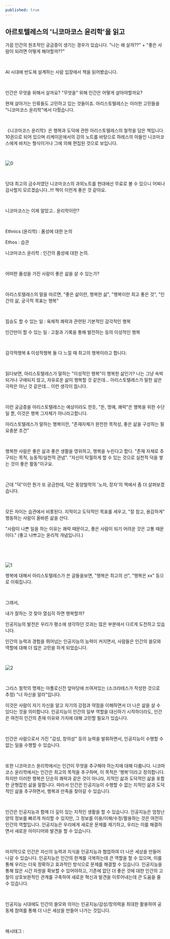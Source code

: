 ```yaml
---
published: true
---
```

## 아르토텔레스의 '니코마코스 윤리학'을 읽고

가끔 인간의 원초적인 궁금증이 생기는 경우가 있습니다. "나는 왜 살까??" + "좋은 사람이 되려면 어떻게 해야할까??"

​

AI 시대에 반도체 설계하는 사람 입장에서 책을 읽어봤습니다.

​

인간은 무엇을 위해서 살까요? "무엇을" 위해 인간은 어떻게 살아야할까요?

현재 살아가는 인류들도 고민하고 있는 것들이죠. 아리스토텔레스는 이러한 고민들을 "니코마코스 윤리학"에서 다뤘습니다.

​

《니코마코스 윤리학》은  행복과 도덕에 관한 아리스토텔레스의 철학을 담은 책입니다. 10권으로 되어 있으며 리케이온에서의 강의 노트를 바탕으로 하레스의 아들인 니코마코스에게 바치는 형식이거나 그에 의해 편집된 것으로 보입니다.

​

![0](/asset/img/223076554633/0.png)

​

당대 최고의 금수저였던 니코마코스의 과외노트를 현대에선 무료로 볼 수 있으니 어찌나 감사할지 모르겠습니다..!!! 책이 이런게 좋은 것 같아요.

​

니코마코스는 이제 알았고.. 윤리학이란?

​

Ethnics (윤리학) : 품성에 대한 논의

Ethos : 습관

니코마코스 윤리학 : 인간의 품성에 대한 논의.

​

어떠한 품성을 가진 사람이 좋은 삶을 살 수 있는가?

​

아리스토텔레스의 말을 따르면, "좋은 삶이란, 행복한 삶", "행복이란 최고 좋은 것", "인간의 삶, 궁극적 목표는 행복"

​

짐승도 할 수 있는 일 : 육체적 쾌락과 관련된 기본적인 감각적인 행복

인간만이 할 수 있는 일 : 고찰과 기록을 통해 발전하는 등의 이성적인 행복

​

감각적행복 & 이성적행복 둘 다 느낄 때 최고의 행복이라고 합니다.

​

읽다보면, 아리스토텔레스가 말하는 "이성적인 행복"이 행복한 삶인가? 나는 그냥 속박되거나 구애되지 않고, 자유로운 삶이 행복할 것 같은데... 아리스토텔레스가 말한 삶은 극락은 아닌 것 같은데... 이런 생각이 듭니다.

​

이런 궁금증을 아리스토텔레스는 예상이라도 한듯, "돈, 명예, 쾌락"은 행복을 위한 수단일 뿐, 이것은 행복 그자체가 아니라고합니다.

아리스토텔레스가 말하는 행복이란, "존재자체가 완전한 목적성, 좋은 삶을 구성하는 필요충분 조건"

​

행복한 사람은 좋은 삶과 좋은 생활을 영위하고, 행복을 누린다고 합다. "존재 자체로 추구되는 목적, 능동적/실천적 관념". "자신이 탁월하게 할 수 있는 것으로 실천적 덕을 쌓는 것이 좋은 활동"이구요.

​

근데 "덕"이란 뭔가 또 궁금한데, 덕은 동양철학의 '노자, 장자'의 책에서 좀 더 살펴보겠습니다.

​

모든 차이는 습관에서 비롯된다. 지적이고 도덕적인 목표를 세우고, "잘 참고, 용감하게" 행동하는 사람이 올바른 삶을 산다.

"사람이 나쁜 일을 하는 이유는 쾌락 때문이고, 좋은 사람이 되기 어려운 것은 고통 때문이다." (좋고 나쁘고는 윤리적 개념입니다.)

​

​

![1](/asset/img/223076554633/1.png)

행복에 대해서 아리스토텔레스가 쓴 글들을보면, "행복은 최고의 선", "행복은 xx" 등으로 이뤄집니다.

​

그래서, 

내가 잘하는 것 찾아 열심히 하면  행복할까?

인공지능의 발전은 우리가 평소에 생각하던 것과는 많은 부분에서 다르게 도전하고 있습니다.

인간의 능력과 경험을 뛰어넘는 인공지능의 능력이 커지면서, 사람들은 인간의 쓸모와 역할에 대해 더 많은 고민을 하게 되었습니다.

​

![2](/asset/img/223076554633/2.png)

​

그리스 철학의 명제는 아폴로신전 앞마당에 쓰여져있는 (소크라테스가 작성한 것으로 추정) "너 자신을 알라"입니다.

이것은 사람이 자기 자신을 알고 자기의 강점과 약점을 이해하면서 더 나은 삶을 살 수 있다는 것을 의미합니다. 인공지능이 인간의 일부 역할을 대신하기 시작하더라도, 인간은 여전히 인간의 존재 이유와 가치에 대해 고민할 필요가 있습니다.

​

인간은 사람으로서 가진 "감성, 창의성" 등의 능력을 발휘하면서, 인공지능이 수행할 수 없는 일을 수행할 수 있습니다.

​

또한 니코마코스 윤리학에서는 인간이 무엇을 추구해야 하는지에 대해 다룹니다. 니코마코스 윤리학에서는 인간은 최고의 목적을 추구하며, 이 목적은 '행복'이라고 정의합니다. 하지만 이러한 행복은 단순히 쾌락과 같은 것이 아니라, 지적인 삶과 도덕적인 삶을 포함한 균형잡힌 삶을 말합니다. 따라서 인간은 인공지능이 수행할 수 없는 지적인 삶과 도덕적인 삶을 추구하면서, 행복과 만족을 찾아갈 수 있습니다.

​

인간은 인공지능과 함께 더 깊이 있는 지적인 생활을 할 수 있습니다. 인공지능은 엄청난 양의 정보를 빠르게 처리할 수 있지만, 그 정보를 이용/이해/수정/활용하는 것은 여전히 인간의 역할입니다. 인공지능은 우리에게 새로운 문제를 제기하고, 우리는 이를 해결하면서 새로운 아이디어와 발견을 할 수 있습니다.

​

마지막으로 인간은 자신의 능력과 지식을 인공지능과 협업하여 더 나은 세상을 만들어 나갈 수 있습니다. 인공지능은 인간의 한계를 극복하는데 큰 역할을 할 수 있으며, 이를 통해 우리는 더욱 정확하고 효과적인 방식으로 문제를 해결할 수 있습니다. 인공지능을 통해 많은 시간 자원을 확보할 수 있어야하고, 기존에 없던 더 좋은 것에 대한 인간의 고찰이 상호보완적인 관계를 구축하여 새로운 혁신과 발견을 이루어내는데 큰 도움을 줄 수 있습니다.

​

인공지능 시대에도 인간의 쓸모와 의미는 인공지능/감성/창의력을 최대한 활용하여 공동체 참여를 통해 더 나은 세상을 만들어 나가는 것입니다.

​

 해시태그 : 